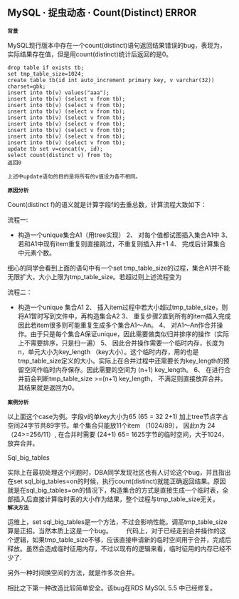 ## MySQL · 捉虫动态 · Count(Distinct) ERROR

 **`背景`**   


MySQL现行版本中存在一个count(distinct)语句返回结果错误的bug，表现为，实际结果存在值，但是用count(distinct)统计后返回的是0。  

```LANG
drop table if exists tb;
set tmp_table_size=1024;
create table tb(id int auto_increment primary key, v varchar(32)) charset=gbk;
insert into tb(v) values("aaa");
insert into tb(v) (select v from tb);
insert into tb(v) (select v from tb);
insert into tb(v) (select v from tb);
insert into tb(v) (select v from tb);
insert into tb(v) (select v from tb);
insert into tb(v) (select v from tb);
insert into tb(v) (select v from tb);
insert into tb(v) (select v from tb);
update tb set v=concat(v, id);
select count(distinct v) from tb;
返回0

上述中update语句的目的是将所有的v值设为各不相同。

``` **`原因分析`**   


Count(distinct f)的语义就是计算字段f的去重总数，计算流程大致如下：  


流程一:  


* 构造一个unique集合A1（用tree实现） 2、 对每个值都试图插入集合A1中 3、 若和A1中现有item重复则直接跳过，不重复则插入并+1 4、 完成后计算集合中元素个数。



细心的同学会看到上面的语句中有一个set tmp_table_size的过程，集合A1并不能无限扩大，大小上限为tmp_table_size。若超过则上述流程变为  


流程二：  


* 构造一个unique 集合A1 2、 插入item过程中若大小超过tmp_table_size，则将A1暂时写到文件中，再构造集合A2 3、 重复步骤2直到所有的item插入完成 因此若item很多则可能重复生成多个集合A1～An。 4、 对A1～An作合并操作。由于只是每个集合A保证unique，因此需要做类似归并排序的操作（实际上不需要排序，只是扫一遍） 5、 因此合并操作需要一个临时内存，长度为n，单元大小为key_length （key大小）。这个临时内存，用的也是tmp_table_size定义的大小。实际上在合并过程中还需要长为key_length的预留空间作临时内存保存。因此需要的空间为 (n+1) key_length。 6、 在进行合并前会判断tmp_table_size >=(n+1) key_length， 不满足则直接放弃合并。其结果就是返回为0。

 **`案例分析`**   


以上面这个case为例。字段v的单key大小为65 (65 = 32 2+1) 加上tree节点字占空间24字节共89字节。单个集合只能放11个item （1024/89）， 因此n为 24 （24>=256/11）, 在合并时需要 (24+1) 65= 1625字节的临时空间，大于1024，放弃合并。  


Sql_big_tables  


实际上在最初处理这个问题时，DBA同学发现社区也有人讨论这个bug，并且指出在set sql_big_tables=on的时候，执行count(distinct)就能正确返回结果。原因就是在sql_big_tables=on的情况下，构造集合的方式是直接生成一个临时表，全部插入后直接计算临时表的大小作为结果，整个过程与tmp_table_size无关。   **`解决方法`**   


运维上，set sql_big_tables是一个方法，不过会影响性能。调高tmp_table_size算是正招。当然本质上这是一个bug。 　　代码上，对于已经走到合并操作的这个逻辑，如果tmp_table_size不够，应该直接申请新的临时空间用于合并，完成后释放。虽然会造成临时征用内存，不过以现有的逻辑来看，临时征用的内存已经不少了.  


另外一种时间换空间的方法，就是作多次合并。  


相比之下第一种改造比较简单安全。该bug在RDS MySQL 5.5 中已经修复。  

